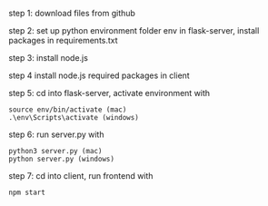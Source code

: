 step 1: download files from github

step 2: set up python environment folder env in flask-server, install packages in requirements.txt

step 3: install node.js

step 4 install node.js required packages in client

step 5: cd into flask-server, activate environment with

    source env/bin/activate (mac)
    .\env\Scripts\activate (windows)

step 6: run server.py with 

    python3 server.py (mac)
    python server.py (windows)

step 7: cd into client, run frontend with 

    npm start
